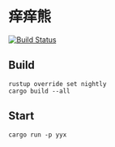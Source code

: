 # 痒痒熊

[![Build Status](https://travis-ci.org/OnmyojiX/yyx.svg?branch=master)](https://travis-ci.org/OnmyojiX/yyx)

## Build

```
rustup override set nightly
cargo build --all
```

## Start

```
cargo run -p yyx
```

